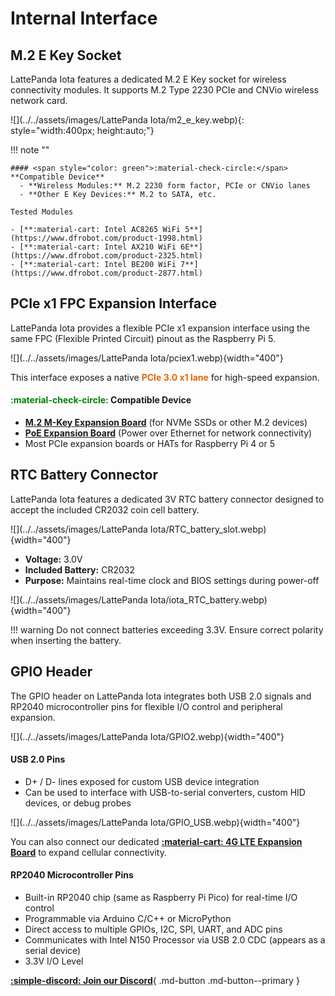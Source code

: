 # Internal Interface

## M.2 E Key Socket

LattePanda Iota features a dedicated M.2 E Key socket for wireless connectivity modules. It supports M.2 Type 2230 PCIe and CNVio wireless network card.

![](../../assets/images/LattePanda Iota/m2_e_key.webp){: style="width:400px; height:auto;"}

!!! note ""
    
    #### <span style="color: green">:material-check-circle:</span> **Compatible Device**
      - **Wireless Modules:** M.2 2230 form factor, PCIe or CNVio lanes
      - **Other E Key Devices:** M.2 to SATA, etc.
    
    Tested Modules
    
    - [**:material-cart: Intel AC8265 WiFi 5**](https://www.dfrobot.com/product-1998.html)
    - [**:material-cart: Intel AX210 WiFi 6E**](https://www.dfrobot.com/product-2325.html)
    - [**:material-cart: Intel BE200 WiFi 7**](https://www.dfrobot.com/product-2877.html)



## PCIe x1 FPC Expansion Interface

LattePanda Iota provides a flexible PCIe x1 expansion interface using the same FPC (Flexible Printed Circuit) pinout as the Raspberry Pi 5.

![](../../assets/images/LattePanda Iota/pciex1.webp){width="400"}

This interface exposes a native <span style="color: rgba(225, 103, 13);">**PCIe 3.0 x1 lane**</span> for high-speed expansion.
    
#### <span style="color: green">:material-check-circle:</span> **Compatible Device**
- [**M.2 M-Key Expansion Board**](https://www.dfrobot.com/product-2985.html) (for NVMe SSDs or other M.2 devices)
- [**PoE Expansion Board**](https://www.dfrobot.com/product-2984.html) (Power over Ethernet for network connectivity)
- Most PCIe expansion boards or HATs for Raspberry Pi 4 or 5



## RTC Battery Connector

LattePanda Iota features a dedicated 3V RTC battery connector designed to accept the included CR2032 coin cell battery.

![](../../assets/images/LattePanda Iota/RTC_battery_slot.webp){width="400"}

- **Voltage:** 3.0V
- **Included Battery:** CR2032
- **Purpose:** Maintains real-time clock and BIOS settings during power-off

![](../../assets/images/LattePanda Iota/iota_RTC_battery.webp){width="400"}

!!! warning
    Do not connect batteries exceeding 3.3V. Ensure correct polarity when inserting the battery.

## GPIO Header

The GPIO header on LattePanda Iota integrates both USB 2.0 signals and RP2040 microcontroller pins for flexible I/O control and peripheral expansion.

![](../../assets/images/LattePanda Iota/GPIO2.webp){width="400"}

#### USB 2.0 Pins
- D+ / D- lines exposed for custom USB device integration
- Can be used to interface with USB-to-serial converters, custom HID devices, or debug probes

![](../../assets/images/LattePanda Iota/GPIO_USB.webp){width="400"}

You can also connect our dedicated [**:material-cart: 4G LTE Expansion Board**](https://www.dfrobot.com/product-2982.html) to expand cellular connectivity.

#### RP2040 Microcontroller Pins

- Built-in RP2040 chip (same as Raspberry Pi Pico) for real-time I/O control
- Programmable via Arduino C/C++ or MicroPython
- Direct access to multiple GPIOs, I2C, SPI, UART, and ADC pins
- Communicates with Intel N150 Processor via USB 2.0 CDC (appears as a serial device)
- 3.3V I/O Level




[**:simple-discord: Join our Discord**](https://discord.gg/k6YPYQgmHt){ .md-button .md-button--primary }




